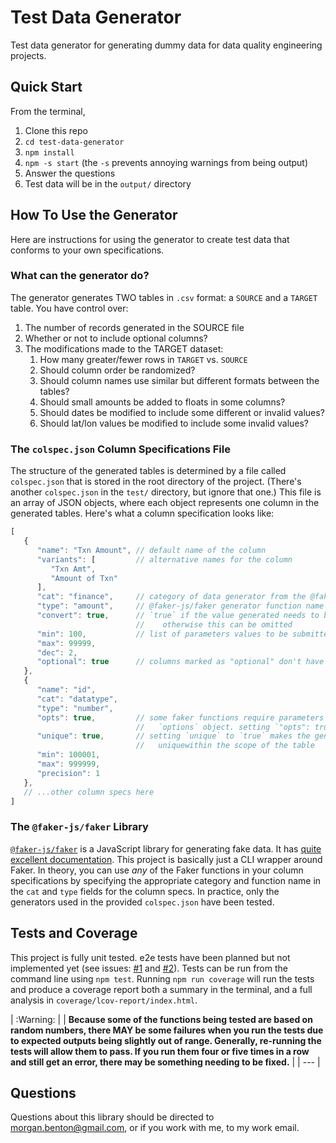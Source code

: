 # Test Data Generator

Test data generator for generating dummy data for data quality engineering projects.

## Quick Start

From the terminal,

1. Clone this repo
2. `cd test-data-generator`
3. `npm install`
4. `npm -s start` (the `-s` prevents annoying warnings from being output)
5. Answer the questions
6. Test data will be in the `output/` directory

## How To Use the Generator

Here are instructions for using the generator to create test data that conforms to your own specifications.

### What can the generator do?

The generator generates TWO tables in `.csv` format: a `SOURCE` and a `TARGET` table. You have control over:

1. The number of records generated in the SOURCE file
2. Whether or not to include optional columns?
3. The modifications made to the TARGET dataset:
   1. How many greater/fewer rows in `TARGET` vs. `SOURCE`
   2. Should column order be randomized?
   3. Should column names use similar but different formats between the tables?
   4. Should small amounts be added to floats in some columns?
   5. Should dates be modified to include some different or invalid values?
   6. Should lat/lon values be modified to include some invalid values?

### The `colspec.json` Column Specifications File

The structure of the generated tables is determined by a file called `colspec.json` that is stored in the root directory of the project. (There's another `colspec.json` in the `test/` directory, but ignore that one.) This file is an array of JSON objects, where each object represents one column in the generated tables. Here's what a column specification looks like:

```js
[
   {
      "name": "Txn Amount", // default name of the column
      "variants": [         // alternative names for the column
         "Txn Amt",
         "Amount of Txn"
      ],
      "cat": "finance",     // category of data generator from the @faker-js/faker library
      "type": "amount",     // @faker-js/faker generator function name
      "convert": true,      // `true` if the value generated needs to be converted to a number,
                            //    otherwise this can be omitted
      "min": 100,           // list of parameters values to be submitted to the faker function
      "max": 99999,
      "dec": 2,
      "optional": true      // columns marked as "optional" don't have to be generated
   },
   {
      "name": "id",
      "cat": "datatype",
      "type": "number",
      "opts": true,         // some faker functions require parameters to be submitted as an
                            //   `options` object. setting `"opts": true` is indicates this
      "unique": true,       // setting `unique` to `true` makes the generated values globally
                            //   uniquewithin the scope of the table
      "min": 100001,
      "max": 999999,
      "precision": 1
   },
   // ...other column specs here
]
```

### The `@faker-js/faker` Library

[`@faker-js/faker`](https://www.npmjs.com/package/@faker-js/faker) is a JavaScript library for generating fake data. It has [quite excellent documentation](https://fakerjs.dev/api/). This project is basically just a CLI wrapper around Faker. In theory, you can use *any* of the Faker functions in your column specifications by specifying the appropriate category and function name in the `cat` and `type` fields for the column specs. In practice, only the generators used in the provided `colspec.json` have been tested.

## Tests and Coverage

This project is fully unit tested. e2e tests have been planned but not implemented yet (see issues: [#1](https://github.com//morphatic/test-data-generator/issues/1) and [#2](https://github.com//morphatic/test-data-generator/issues/2)). Tests can be run from the command line using `npm test`. Running `npm run coverage` will run the tests and produce a coverage report both a summary in the terminal, and a full analysis in `coverage/lcov-report/index.html`.

| :Warning: |
| **Because some of the functions being tested are based on random numbers, there MAY be some failures when you run the tests due to expected outputs being slightly out of range. Generally, re-running the tests will allow them to pass. If you run them four or five times in a row and still get an error, there may be something needing to be fixed.** |
| --- |

## Questions

Questions about this library should be directed to morgan.benton@gmail.com, or if you work with me, to my work email.
